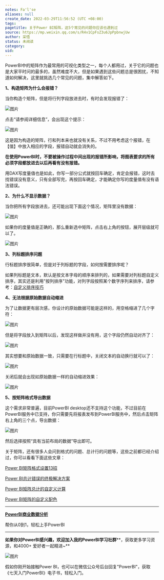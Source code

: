 ```yaml
---
notes: Fa'l'se
aliases: null
create_date: 2022-03-29T11:56:52 (UTC +08:00)
tags: 
pagetitle: 关于Power BI矩阵，这5个常见的问题你应该也遇到过
source: https://mp.weixin.qq.com/s/R4v1CpFsZ3u6JpPpbnwjUw
author: 采悟
status: 未阅读
category: 
uid: 
---
```


PowerBI中的矩阵作为最常用的可视化类型之一，每个人都用过，关于它的问题也是大家平时问的最多的，虽然难度不大，但是如果遇到这些问题总是很困扰，不知道如何解决，这里就挑选几个常见的问题，集中解答如下。

**1、构造矩阵为什么会报错？**

当你构造个矩阵，但是将行列字段放进去时，有时会发现报错了：  

![图片](https://mmbiz.qpic.cn/mmbiz_jpg/aHEbZtANQJNTWUorjzibqYvnAtqGDADnvwCw6XGIklLib0E4jwIDv8HVNJWOjhDzI9hwY5Z6kKnstOrtz20lQzRQ/640?wx_fmt=jpeg&wxfrom=5&wx_lazy=1&wx_co=1)

点击“请参阅详细信息”，会出现这个提示：  

![图片](https://mmbiz.qpic.cn/mmbiz_jpg/aHEbZtANQJNTWUorjzibqYvnAtqGDADnvdcPP5TL7JXQJsvooAvSYo7xJGJBWgicDwdsKlbHte9TqfvAn8gdRshQ/640?wx_fmt=jpeg&wxfrom=5&wx_lazy=1&wx_co=1)

这是因为构造的矩阵，行和列本来也就没有关系，不过不用考虑这个报错，在【值】中放入相应的字段，报错自动就会消失的。  

**在使用PowerBI时，不要被操作过程中间出现的报错所影响，将图表要求的所有必须字段都放进去以后再看有没有报错。**

用DAX写度量值也是如此，你写一部分公式就按回车确定，肯定会报错，这时去找错误没有意义，只有全部写完，再按回车确定，才能确定你写的度量值有没有语法错误。

**2、为什么不显示数据？**

当你把所有字段放进去，还可能出现下面这个情况，矩阵里没有数据：  

![图片](https://mmbiz.qpic.cn/mmbiz_jpg/aHEbZtANQJMTmUeqoNcUGWbQoEeDibYWGKQ078jtYYD2gstibrErJO7C1eXFEuianxksoia4O7icUZE1A1Q9ibAKXpWg/640?wx_fmt=jpeg&wxfrom=5&wx_lazy=1&wx_co=1)

如果你的度量值是正确的，那么重新选中矩阵，点击右上角的按钮，展开层级就可以了。  

![图片](https://mmbiz.qpic.cn/mmbiz_jpg/aHEbZtANQJMTmUeqoNcUGWbQoEeDibYWGdYicTLxKToewTULic15DtIulrEth2YyNWm1YPuUmXEAeyGUJcicbmmOicw/640?wx_fmt=jpeg&wxfrom=5&wx_lazy=1&wx_co=1)

**3、列标题排序问题**

行标题排序很简单，但是对于列标题的字段，如何按需要排序呢？  

如果列标题是文本，默认是按文本字母的顺序来排列的，如果需要对列标题自定义排序，其实还是利用"按列排序"功能，对列字段按照某个数字序列来排序，请参考：[自定义排序技巧](https://mp.weixin.qq.com/s?__biz=MzA4MzQwMjY4MA==&mid=2484068059&idx=1&sn=28dff6992fe6d167f4a2fbd6a0c40460&chksm=8e0c740cb97bfd1a55d7789987c7c1ed2ac94a07529cc0428b1cdf48216671f468fa7820c420&scene=21#wechat_redirect)  

**4、无法根据原始数据自动缩进**

为了让数据更有层次感，你设计的原始数据可能是这样的，用空格缩进了几个字符：

![图片](https://mmbiz.qpic.cn/mmbiz_jpg/aHEbZtANQJMTmUeqoNcUGWbQoEeDibYWG34qq9Pjbfiazkcv448rNKNUH6F6h5iaXkD7CuMnzT0Tv9J6bvz0ZkLiaA/640?wx_fmt=jpeg&wxfrom=5&wx_lazy=1&wx_co=1)

但是将字段放入到矩阵以后，发现这样做并没有用，这个字段仍然自动对齐了：  

![图片](https://mmbiz.qpic.cn/mmbiz_jpg/aHEbZtANQJMTmUeqoNcUGWbQoEeDibYWGXm30bUHqe9SApyuLGIV4EibV4zibphibP7GsNaSFNKVWhIk1dNOiaRybfQ/640?wx_fmt=jpeg&wxfrom=5&wx_lazy=1&wx_co=1)

其实想要和原始数据一致，只需要在行标题中，关闭文本的自动换行就可以了：  

![图片](https://mmbiz.qpic.cn/mmbiz_jpg/aHEbZtANQJMTmUeqoNcUGWbQoEeDibYWGAAKJicWJMCK8j2f313699G37PLWPNWgUXqbkfytMowDcP1OedqyaYYQ/640?wx_fmt=jpeg&wxfrom=5&wx_lazy=1&wx_co=1)

关闭后就会出现如原始数据一样的自动缩进效果：  

![图片](https://mmbiz.qpic.cn/mmbiz_jpg/aHEbZtANQJMTmUeqoNcUGWbQoEeDibYWG4FvuGKSpvhLOG2SiabV9x3ognUt4V9YAVSpibaTss8hjW6DJicFPsP51g/640?wx_fmt=jpeg&wxfrom=5&wx_lazy=1&wx_co=1)

**5、按矩阵格式导出数据**

这个需求非常普遍，目前PowerBI desktop还不支持这个功能，不过目前在PowerBI服务中已支持，你只需要先将报表发布到PowerBI服务中，然后点击矩阵右上角的三个点，导出数据：

![图片](https://mmbiz.qpic.cn/mmbiz_jpg/aHEbZtANQJMTmUeqoNcUGWbQoEeDibYWGF2IibyPxicSvUvePzU87ne8G0VxTa815WfHCJTYmKE8PL9sX0yibbibesw/640?wx_fmt=jpeg&wxfrom=5&wx_lazy=1&wx_co=1)

然后选择按照“具有当前布局的数据”导出即可。

关于矩阵，还有很多人会问到格式的问题、总计行的问题等，这些之前都已经介绍过，你可以看看下面这些文章：

[Power BI矩阵格式设置13招](http://mp.weixin.qq.com/s?__biz=MzA4MzQwMjY4MA==&mid=2484071983&idx=1&sn=3fd379f7bf88141747ac9a09dc4273b7&chksm=8e0c44f8b97bcdee4cb068fd1e47e033629cf0734dd29c8341746d449372068dbb4e6d298cba&scene=21#wechat_redirect)  

[Power BI总计错误的终极解决方案](http://mp.weixin.qq.com/s?__biz=MzA4MzQwMjY4MA==&mid=2484072950&idx=1&sn=fdd3128f59f1797c5a1dad976604f0bb&chksm=8e0c5b21b97bd237c39d1afb7e89f7b453c4fc12b09456aaaca57dd83dbf3e71208752d11b6a&scene=21#wechat_redirect)  

[Power BI矩阵总计的自定义计算](http://mp.weixin.qq.com/s?__biz=MzA4MzQwMjY4MA==&mid=2484078406&idx=1&sn=3f64d35e34d0f9cd0d5483ee46bf124a&chksm=8e13ad91b9642487e4c2e64af7c944c76ef506eab1a9ecb731173a3cbfbf57b46da9c2cd855e&scene=21#wechat_redirect)  

[Power BI矩阵的自定义配色](http://mp.weixin.qq.com/s?__biz=MzA4MzQwMjY4MA==&mid=2484078467&idx=1&sn=ad4e9834b50b19df4b0d79d156dfe0b3&chksm=8e13ad54b964244279a717fb8ddaa704cc3b5a1bf6f63fb377dd1f2d7c97f4c868b14d7799c5&scene=21#wechat_redirect)  

___

[**PowerBI商业数据分析**](http://mp.weixin.qq.com/s?__biz=MzA4MzQwMjY4MA==&mid=2484074987&idx=1&sn=5cf4ba4b683ee9136bb7a26f6e9bcf01&chksm=8e0c533cb97bda2add48a4576b9c1e230249a5a4160dd93cd677a37ea21d26fc9cc26fc4cb1c&scene=21#wechat_redirect)

帮你从0到1，轻松上手PowerBI

___

**如果你对PowerBI感兴趣，欢迎加入我的PowerBI学习社群****，获取更多学习资源，和4000+ 爱好者一起精进~**  

![图片](https://mmbiz.qpic.cn/mmbiz_png/aHEbZtANQJMFLnwgdbghRHPLicKRaV70mVCZVq8Fhm46rkciaeOrLFJCv5f1omJxF8256YogHflkicEDM29aUMtaA/640?wx_fmt=png&wxfrom=5&wx_lazy=1&wx_co=1)

假如你刚开始接触Power BI，也可以在微信公众号后台回复"PowerBI"，获取《七天入门PowerBI》电子书，轻松入门。
